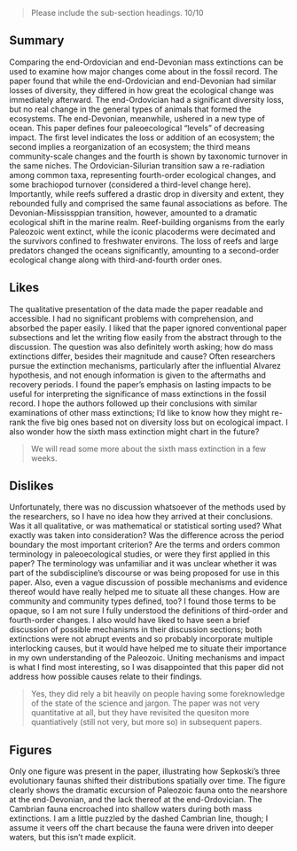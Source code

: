 > Please include the sub-section headings. 10/10

## Summary
Comparing the end-Ordovician and end-Devonian mass extinctions can be used to examine how major changes come about in the fossil record. The paper found that while the end-Ordovician and end-Devonian had similar losses of diversity, they differed in how great the ecological change was immediately afterward. The end-Ordovician had a significant diversity loss, but no real change in the general types of animals that formed the ecosystems. The end-Devonian, meanwhile, ushered in a new type of ocean. This paper defines four paleoecological “levels” of decreasing impact. The first level indicates the loss or addition of an ecosystem; the second implies a reorganization of an ecosystem; the third means community-scale changes and the fourth is shown by taxonomic turnover in the same niches. The Ordovician-Silurian transition saw a re-radiation among common taxa, representing fourth-order ecological changes, and some brachiopod turnover (considered a third-level change here). Importantly, while reefs suffered a drastic drop in diversity and extent, they rebounded fully and comprised the same faunal associations as before. The Devonian-Mississppian transition, however, amounted to a dramatic ecological shift in the marine realm. Reef-building organisms from the early Paleozoic went extinct, while the iconic placoderms were decimated and the survivors confined to freshwater environs. The loss of reefs and large predators changed the oceans significantly, amounting to a second-order ecological change along with third-and-fourth order ones.

## Likes
The qualitative presentation of the data made the paper readable and accessible. I had no significant problems with comprehension, and absorbed the paper easily. I liked that the paper ignored conventional paper subsections and let the writing flow easily from the abstract through to the discussion. The question was also definitely worth asking; how do mass extinctions differ, besides their magnitude and cause? Often researchers pursue the extinction mechanisms, particularly after the influential Alvarez hypothesis, and not enough information is given to the aftermaths and recovery periods. I found the paper’s emphasis on lasting impacts to be useful for interpreting the significance of mass extinctions in the fossil record. I hope the authors followed up their conclusions with similar examinations of other mass extinctions; I’d like to know how they might re-rank the five big ones based not on diversity loss but on ecological impact. I also wonder how the sixth mass extinction might chart in the future?

> We will read some more about the sixth mass extinction in a few weeks.

## Dislikes
Unfortunately, there was no discussion whatsoever of the methods used by the researchers, so I have no idea how they arrived at their conclusions. Was it all qualitative, or was mathematical or statistical sorting used? What exactly was taken into consideration? Was the difference across the period boundary the most important criterion?  Are the terms and orders common terminology in paleoecological studies, or were they first applied in this paper? The terminology was unfamiliar and it was unclear whether it was part of the subdiscipline’s discourse or was being proposed for use in this paper. Also, even a vague discussion of possible mechanisms and evidence thereof would have really helped me to situate all these changes. How are community and community types defined, too? I found those terms to be opaque, so I am not sure I fully understood the definitions of third-order and fourth-order changes. I also would have liked to have seen a brief discussion of possible mechanisms in their discussion sections; both extinctions were not abrupt events and so probably incorporate multiple interlocking causes, but it would have helped me to situate their importance in my own understanding of the Paleozoic. Uniting mechanisms and impact is what I find most interesting, so I was disappointed that this paper did not address how possible causes relate to their findings.

> Yes, they did rely a bit heavily on people having some foreknowledge of the state of the science and jargon. The paper was not very quantitative at all, but they have revisited the quesiton more quantiatively (still not very, but more so) in subsequent papers.

## Figures
Only one figure was present in the paper, illustrating how Sepkoski’s three evolutionary faunas shifted their distributions spatially over time. The figure clearly shows the dramatic excursion of Paleozoic fauna onto the nearshore at the end-Devonian, and the lack thereof at the end-Ordovician. The Cambrian fauna encroached into shallow waters during both mass extinctions. I am a little puzzled by the dashed Cambrian line, though; I assume it veers off the chart because the fauna were driven into deeper waters, but this isn’t made explicit.


